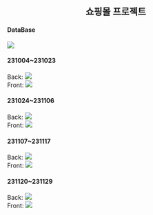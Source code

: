 <div align=center>
  <h2> 쇼핑몰 프로젝트 </h2>
</div>


<div>
  <p>
  <h4>DataBase</h4>
    <img src="https://img.shields.io/badge/MySQL-4479A1?style=for-the-badge&logo=MySQL&logoColor=white">
  </p>
  <p>
  <h4>231004~231023</h4>
    Back: <img src="https://img.shields.io/badge/Node.js-#339933?style=for-the-badge&logo=nodedotjs&logoColor=white">
    <br>
    Front: <img src="https://img.shields.io/badge/Node.js-#339933?style=for-the-badge&logo=nodedotjs&logoColor=white">
  </p>
  <p>
  <h4>231024~231106</h4>
    Back: <img src="https://img.shields.io/badge/Node.js-#339933?style=for-the-badge&logo=nodedotjs&logoColor=white">
    <br>
    Front: <img src="https://img.shields.io/badge/react-61DAFB?style=for-the-badge&logo=react&logoColor=black">
  </p>
  <p>
  <h4>231107~231117</h4>
    Back: <img src="https://img.shields.io/badge/spring-6DB33F?style=for-the-badge&logo=spring&logoColor=white">
    <br>
    Front: <img src="https://img.shields.io/badge/Thymeleaf-#005F0F?style=for-the-badge&logo=thymeleaf&logoColor=white">
  </p>
  <p>
  <h4>231120~231129</h4>
    Back: <img src="https://img.shields.io/badge/spring-6DB33F?style=for-the-badge&logo=spring&logoColor=white">
    <br>
    Front: <img src="https://img.shields.io/badge/react-61DAFB?style=for-the-badge&logo=react&logoColor=black">
  </p>
</div>
